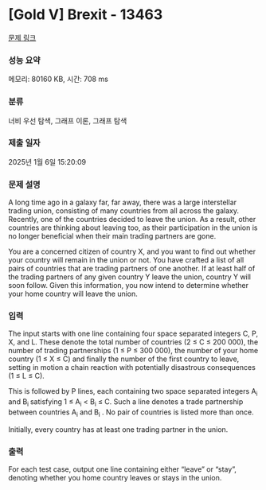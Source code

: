 # [Gold V] Brexit - 13463 

[문제 링크](https://www.acmicpc.net/problem/13463) 

### 성능 요약

메모리: 80160 KB, 시간: 708 ms

### 분류

너비 우선 탐색, 그래프 이론, 그래프 탐색

### 제출 일자

2025년 1월 6일 15:20:09

### 문제 설명

<p>A long time ago in a galaxy far, far away, there was a large interstellar trading union, consisting of many countries from all across the galaxy. Recently, one of the countries decided to leave the union. As a result, other countries are thinking about leaving too, as their participation in the union is no longer beneficial when their main trading partners are gone.</p>

<p>You are a concerned citizen of country X, and you want to find out whether your country will remain in the union or not. You have crafted a list of all pairs of countries that are trading partners of one another. If at least half of the trading partners of any given country Y leave the union, country Y will soon follow. Given this information, you now intend to determine whether your home country will leave the union.</p>

### 입력 

 <p>The input starts with one line containing four space separated integers C, P, X, and L. These denote the total number of countries (2 ≤ C ≤ 200 000), the number of trading partnerships (1 ≤ P ≤ 300 000), the number of your home country (1 ≤ X ≤ C) and finally the number of the first country to leave, setting in motion a chain reaction with potentially disastrous consequences (1 ≤ L ≤ C).</p>

<p>This is followed by P lines, each containing two space separated integers A<sub>i</sub> and B<sub>i </sub>satisfying 1 ≤ A<sub>i</sub> < B<sub>i</sub> ≤ C. Such a line denotes a trade partnership between countries A<sub>i</sub> and B<sub>i</sub> . No pair of countries is listed more than once.</p>

<p>Initially, every country has at least one trading partner in the union.</p>

### 출력 

 <p>For each test case, output one line containing either “leave” or “stay”, denoting whether you home country leaves or stays in the union.</p>

